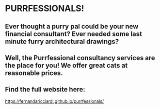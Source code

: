 ﻿# PURRFESSIONALS! 
 
 ## Ever thought a purry pal could be your new financial consultant?  Ever needed some last minute furry architectural drawings? 
 
 ## Well, the Purrfessional consultancy services are the place for you!  We offer great cats at reasonable prices. 
 
 ## Find the full website here: 
https://fernandaricciardi.github.io/purrfessionals/

